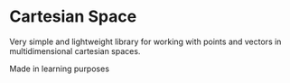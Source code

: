 Cartesian Space
===============

Very simple and lightweight library for working with points and vectors in multidimensional cartesian spaces. 

Made in learning purposes